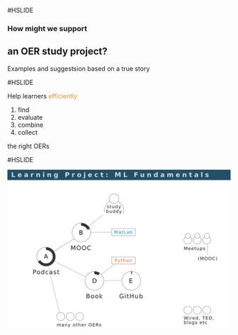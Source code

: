 #HSLIDE

### How might we support
## an OER study project?
Examples and suggestsion based on a true story

#HSLIDE

Help learners <span style="color:#e49436">efficiently</span>
1. find
2. evaluate
3. combine
4. collect

the right OERs

#HSLIDE

![project](images/learning_project.png)
